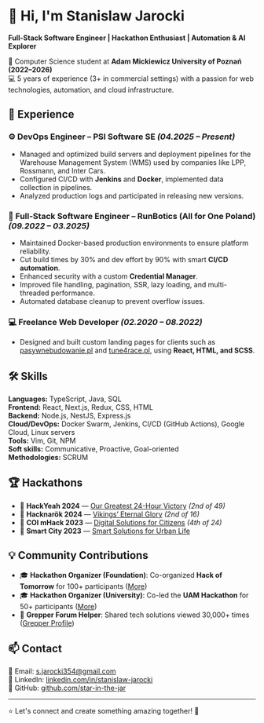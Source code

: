 # 👋 Hi, I'm Stanislaw Jarocki  
**Full-Stack Software Engineer | Hackathon Enthusiast | Automation & AI Explorer**

📍 Computer Science student at **Adam Mickiewicz University of Poznań (2022–2026)**  
💻 5 years of experience (3+ in commercial settings) with a passion for web technologies, automation, and cloud infrastructure.

## 💼 Experience

### ⚙️ DevOps Engineer – PSI Software SE *(04.2025 – Present)*  
- Managed and optimized build servers and deployment pipelines for the Warehouse Management System (WMS) used by companies like LPP, Rossmann, and Inter Cars.  
- Configured CI/CD with **Jenkins** and **Docker**, implemented data collection in pipelines.  
- Analyzed production logs and participated in releasing new versions.

### 🚀 Full-Stack Software Engineer – RunBotics (All for One Poland) *(09.2022 – 03.2025)*  
- Maintained Docker-based production environments to ensure platform reliability.  
- Cut build times by 30% and dev effort by 90% with smart **CI/CD automation**.  
- Enhanced security with a custom **Credential Manager**.  
- Improved file handling, pagination, SSR, lazy loading, and multi-threaded performance.  
- Automated database cleanup to prevent overflow issues.

### 💻 Freelance Web Developer *(02.2020 – 08.2022)*  
- Designed and built custom landing pages for clients such as [pasywnebudowanie.pl](https://pasywnebudowanie.pl) and [tune4race.pl](https://tune4race.pl), using **React, HTML, and SCSS**.

## 🛠️ Skills

**Languages:** TypeScript, Java, SQL  
**Frontend:** React, Next.js, Redux, CSS, HTML  
**Backend:** Node.js, NestJS, Express.js  
**Cloud/DevOps:** Docker Swarm, Jenkins, CI/CD (GitHub Actions), Google Cloud, Linux servers  
**Tools:** Vim, Git, NPM  
**Soft skills:** Communicative, Proactive, Goal-oriented  
**Methodologies:** SCRUM

## 🏆 Hackathons  
- 🥈 **HackYeah 2024** — [Our Greatest 24-Hour Victory](https://bit.ly/hackathon-hackyeah) *(2nd of 49)*  
- 🥈 **Hacknarök 2024** — [Vikings’ Eternal Glory](https://bit.ly/hackathon-hacknarok) *(2nd of 16)*  
- 🥉 **COI mHack 2023** — [Digital Solutions for Citizens](https://bit.ly/hackathon-mhack) *(4th of 24)*  
- 🏅 **Smart City 2023** — [Smart Solutions for Urban Life](https://bit.ly/hackathon-smartcity)

## 💡 Community Contributions  
- 🎓 **Hackathon Organizer (Foundation)**: Co-organized **Hack of Tomorrow** for 100+ participants ([More](https://bit.ly/webrains))  
- 🎓 **Hackathon Organizer (University)**: Co-led the **UAM Hackathon** for 50+ participants ([More](https://bit.ly/uam-hackathon))  
- 💬 **Grepper Forum Helper**: Shared tech solutions viewed 30,000+ times ([Grepper Profile](https://bit.ly/grepper-jarocki))

## 📫 Contact  
📧 Email: [s.jarocki354@gmail.com](mailto:s.jarocki354@gmail.com)  
🔗 LinkedIn: [linkedin.com/in/stanislaw-jarocki](https://www.linkedin.com/in/stanislaw-jarocki)  
🐙 GitHub: [github.com/star-in-the-jar](https://github.com/star-in-the-jar)

---  
⭐ Let's connect and create something amazing together! 🚀
